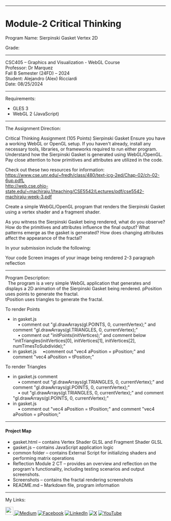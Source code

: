 ﻿-----------------------------------------------------------------------------------------------------------------------------
# Module-2 Critical Thinking
Program Name: Sierpinski Gasket Vertex 2D

Grade:  

-----------------------------------------------------------------------------------------------------------------------------

CSC405 – Graphics and Visualization - WebGL Course  
Professor: Dr Marquez   
Fall B Semester (24FD) – 2024  
Student: Alejandro (Alex) Ricciardi  
Date: 08/25/2024   

-----------------------------------------------------------------------------------------------------------------------------

Requirements:  
- GLES 3
- WebGL 2 (JavaScript)
  
-----------------------------------------------------------------------------------------------------------------------------

The Assignment Direction:  

Critical Thinking Assignment (105 Points)
Sierpinski Gasket
Ensure you have a working WebGL or OpenGL setup. If you haven't already, install any necessary tools, libraries, or frameworks required to run either program. Understand how the Sierpinski Gasket is generated using WebGL/OpenGL. Pay close attention to how primitives and attributes are utilized in the code. 

Check out these two resources for information:  
https://www.cse.unr.edu/~fredh/class/480/text-icg-2ed/Chap-02/ch-02-6up.pdfL  
http://web.cse.ohio-state.edu/~machiraju.1/teaching/CSE5542/Lectures/pdf/cse5542-machiraju-week-3.pdf  

Create a simple WebGL/OpenGL program that renders the Sierpinski Gasket using a vertex shader and a fragment shader.

As you witness the Sierpinski Gasket being rendered, what do you observe? How do the primitives and attributes influence the final output? What patterns emerge as the gasket is generated? How does changing attributes affect the appearance of the fractal?

In your submission include the following:

Your code
Screen images of your image being rendered
2-3 paragraph reflection

-----------------------------------------------------------------------------------------------------------------------------

Program Description:  
  
The program is a very simple WebGL application that generates and displays a 2D animation of the Sierpinski Gasket being rendered.   pPosition uses points to generate the fractal.  
tPosition uses triangles to generate the fractal.  

To render Points  
- in gasket.js    
    • comment out "gl.drawArrays(gl.POINTS, 0, currentVertex);" and comment "gl.drawArrays(gl.TRIANGLES, 0, currentVertex);"    
    • comment out "initPoints(initVertices);" and comment below "initTriangles(initVertices[0], initVertices[1], initVertices[2], numTimesToSubdivide);"  
- in gasket.js 
    •comment out "vec4 aPosition = pPosition;" and comment "vec4 aPosition = tPosition;"

To render Triangles  
- in gasket.js comment  
    • comment out "gl.drawArrays(gl.TRIANGLES, 0, currentVertex);" and comment "gl.drawArrays(gl.POINTS, 0, currentVertex);"  
    • out "gl.drawArrays(gl.TRIANGLES, 0, currentVertex);" and comment "gl.drawArrays(gl.POINTS, 0, currentVertex);"  
- in gasket.js  
    • comment out "vec4 aPosition = tPosition;" and comment "vec4 aPosition = pPosition;"

-----------------------------------------------------------------------------------------------------------------------------

#### Project Map
- gasket.html – contains Vertex Shader GLSL and Fragment Shader GLSL  
- gasket.js – contains JavaScript application logic  
- common folder – contains External Script for initializing shaders and performing matrix operations 
- Reflection Module 2 CT – provides an overview and reflection on the program's functionality, including testing scenarios and output screenshots.
- Screenshots – contains the fractal rendering screenshots 
- README.md – Markdown file, program information  

-----------------------------------------------------------------------------------------------------------------------------

My Links:   

<span><a href="https://www.alexomegapy.com" target="_blank"><img width="25" height="25" src="https://github.com/user-attachments/assets/f8001645-cc85-4b99-beec-74482a83ac87"></span>    [![Medium](https://img.shields.io/badge/Medium-12100E?style=for-the-badge&logo=medium&logoColor=whit)](https://medium.com/@alex.omegapy)    [![Facebook](https://img.shields.io/badge/Facebook-%231877F2.svg?logo=Facebook&logoColor=white)](https://www.facebook.com/profile.php?id=100089638857137)    [![LinkedIn](https://img.shields.io/badge/LinkedIn-%230077B5.svg?logo=linkedin&logoColor=white)](https://linkedin.com/in/alex-ricciardi)    [![X](https://img.shields.io/badge/X-black.svg?logo=X&logoColor=white)](https://x.com/AlexOmegapy)    [![YouTube](https://img.shields.io/badge/YouTube-%23FF0000.svg?logo=YouTube&logoColor=white)](https://www.youtube.com/channel/UC4rMaQ7sqywMZkfS1xGh2AA) 





